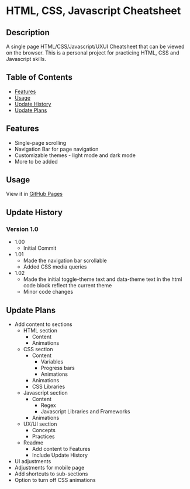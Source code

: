 # HTML, CSS, Javascript Cheatsheet

## Description
A single page HTML/CSS/Javascript/UXUI Cheatsheet that can be viewed on the browser. This is a personal project for practicing HTML, CSS and Javascript skills.

## Table of Contents
- [Features](#features)
- [Usage](#usage)
- [Update History](#update-history)
- [Update Plans](#update-plans)

## Features 
* Single-page scrolling
* Navigation Bar for page navigation
* Customizable themes - light mode and dark mode
* More to be added

## Usage
View it in [GitHub Pages](https://tlam-dev.github.io/frontend-cheatsheet/)

## Update History <a name="update-history"></a>
### Version 1.0
* 1.00
    * Initial Commit
* 1.01
    * Made the navigation bar scrollable
    * Added CSS media queries
* 1.02
    * Made the initial toggle-theme text and data-theme text in the html code block reflect the current theme
    * Minor code changes

## Update Plans <a name="update-plans"></a>
* Add content to sections
    * HTML section
        * Content
        * Animations
    * CSS section
        * Content
            * Variables
            * Progress bars
            * Animations
        * Animations
        * CSS Libraries
    * Javascript section
        * Content
            * Regex
            * Javascript Libraries and Frameworks
        * Animations
    * UX/UI section
        * Concepts
        * Practices
    * Readme
        * Add content to Features
        * Include Update History
* UI adjustments
* Adjustments for mobile page
* Add shortcuts to sub-sections
* Option to turn off CSS animations